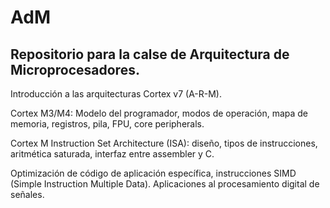 # AdM
## Repositorio para la calse de Arquitectura de Microprocesadores.

Introducción a las arquitecturas Cortex v7 (A-R-M).

Cortex M3/M4: Modelo del programador, modos de operación, mapa de memoria, registros, pila, FPU, core peripherals.

Cortex M Instruction Set Architecture (ISA): diseño, tipos de instrucciones, aritmética saturada, interfaz entre assembler y C.

Optimización de código de aplicación específica, instrucciones SIMD (Simple Instruction Multiple Data). Aplicaciones al procesamiento digital de señales.
